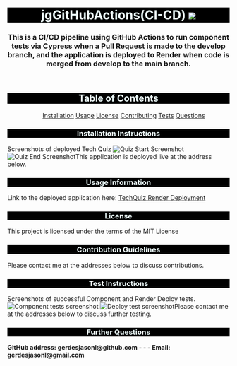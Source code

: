 <!DOCTYPE html>
<html lang="en">
<head>
    <meta charset="UTF-8">
    <meta name="viewport" content="width=device-width, initial-scale=1.0">
</head>
<header>
 <h1 style="background-color: black;text-align: center;color:azure;">  jgGitHubActions(CI-CD)  <img src='https://img.shields.io/badge/License-MIT-yellow.svg'>  </h1>
 <h3 style="text-align: center" id="projDesc">This is a CI/CD pipeline using GitHub Actions to run component tests via Cypress when a Pull Request is made to the develop branch, and the application is deployed to Render when code is merged from develop to the main branch.</h3>
 
</header>
<body>
    <h2 style="background-color: black;text-align: center;color:azure;">Table of Contents</h2>
    <ul id="tableContents" style="text-align: center">
        <a href="#installation">Installation</a>
        <a href="#usage">Usage</a>
        <a href="#license">License</a>
        <a href="#contribGuide">Contributing</a>
        <a href="#tests">Tests</a>
        <a href="#questions">Questions</a>
    </ul>
    <h3 style="background-color: black;text-align: center;color:azure;" id="installation">Installation Instructions</h3>
    <p id="installEntry">Screenshots of deployed Tech Quiz <img title="quizStart" alt="Quiz Start Screenshot" src="/Coursework/jgCi-CD/assets/quizStart.png"> <img title="quizEnd" alt="Quiz End Screenshot" src="/Coursework/jgCi-CD/assets/quizFinish.png">This application is deployed live at the address below.</p>
    <h3 style="background-color: black;text-align: center;color:azure;" id="usage">Usage Information</h3>
    <p id="usageEntry">Link to the deployed application here: <a href = "https://jgci-cd.onrender.com">TechQuiz Render Deployment</a></p>
    <h3 style="background-color: black;text-align: center;color:azure;" id="license">License</h3>
    <p id="licenseEntry">This project is licensed under the terms of the MIT License</p>
    <h3 style="background-color: black;text-align: center;color:azure;" id="contribGuide">Contribution Guidelines</h3>
    <p id="contribEntry">Please contact me at the addresses below to discuss contributions.</p>
    <h3 style="background-color: black;text-align: center;color:azure;" id="tests">Test Instructions</h3>
    <p id="testsEntry">Screenshots of successful Component and Render Deploy tests. <img title="ComponentTests" alt="Component tests screenshot" src="/Coursework/jgCi-CD/assets/compTests.png"> <img title="RenderDeployTests" alt="Deploy test screenshot" src="/Coursework/jgCi-CD/assets/renderDeployTest.png">Please contact me at the addresses below to discuss further testing. </p>
    <h3 style="background-color: black;text-align: center;color:azure;" id="questions">Further Questions</h3>
    <p style="font-weight: bold" id="questionsEntry">GitHub address: gerdesjasonl@github.com - - - Email: gerdesjasonl@gmail.com</p>
</body>

<footer>

</footer>

</html>